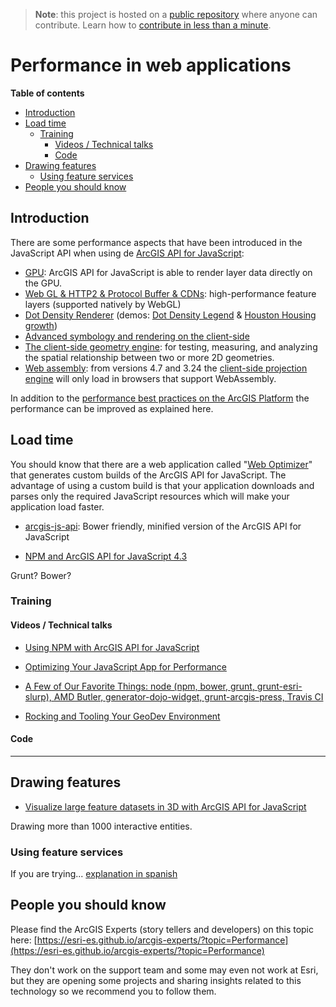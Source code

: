 > **Note**: this project is hosted on a [public repository](https://github.com/hhkaos/awesome-arcgis) where anyone can contribute. Learn how to [contribute in less than a minute](https://github.com/hhkaos/awesome-arcgis/blob/master/CONTRIBUTING.md#contributions).

# Performance in web applications
<!-- START doctoc generated TOC please keep comment here to allow auto update -->
<!-- DON'T EDIT THIS SECTION, INSTEAD RE-RUN doctoc TO UPDATE -->
**Table of contents**

- [Introduction](#introduction)
- [Load time](#load-time)
  - [Training](#training)
    - [Videos / Technical talks](#videos--technical-talks)
    - [Code](#code)
- [Drawing features](#drawing-features)
  - [Using feature services](#using-feature-services)
- [People you should know](#people-you-should-know)

<!-- END doctoc generated TOC please keep comment here to allow auto update -->

## Introduction

There are some performance aspects that have been introduced in the JavaScript API when using de [ArcGIS API for JavaScript](../../technologies/dojo/README.md):

* [GPU](https://www.youtube.com/watch?v=vYbTavNaTkY&list=PLaPDDLTCmy4Y3e8AkFYr9n-njdf2fAbS4&index=11): ArcGIS API for JavaScript is able to render layer data directly on the GPU.
* [Web GL & HTTP2 & Protocol Buffer & CDNs](https://www.youtube.com/watch?v=ysUlcFlxENc&list=PLaPDDLTCmy4Y3e8AkFYr9n-njdf2fAbS4&index=8): high-performance feature layers (supported natively by WebGL)
* [Dot Density Renderer](https://youtu.be/EtatruR-NBY?t=211) (demos: [Dot Density Legend](https://ekenes.github.io/conferences/ds-2019/plenary/dot-density-legend/) & [Houston Housing growth](https://ekenes.github.io/conferences/ds-2019/plenary/dot-density-housing/))
* [Advanced symbology and rendering on the client-side](https://www.youtube.com/watch?v=9po7pEcgoJs&list=PLaPDDLTCmy4Y3e8AkFYr9n-njdf2fAbS4&index=10)
* [The client-side geometry engine](https://developers.arcgis.com/javascript/latest/api-reference/esri-geometry-geometryEngine.html): for testing, measuring, and analyzing the spatial relationship between two or more 2D geometries.
* [Web assembly](https://www.esri.com/arcgis-blog/products/js-api-arcgis/announcements/arcgis-api-for-javascript-versions-4-7-and-3-24-released/): from versions 4.7 and 3.24 the [client-side projection engine](https://developers.arcgis.com/javascript/latest/api-reference/esri-geometry-projection.html) will only load in browsers that support WebAssembly.

In addition to the [performance best practices on the ArcGIS Platform](../../../arcgis/best-practices/performance/README.md) the performance can be improved as explained here.

## Load time

You should know that there are a web application called "[Web Optimizer](https://developers.arcgis.com/javascript/3/jshelp/inside_web_optimizer.html)"
that generates custom builds of the ArcGIS API for JavaScript. The advantage of
using a custom build is that your application downloads and parses only the
required JavaScript resources which will make your application load faster.

* [arcgis-js-api](https://github.com/Esri/arcgis-js-api): Bower friendly, minified version of the ArcGIS API for JavaScript

* [NPM and ArcGIS API for JavaScript 4.3](https://community.esri.com/community/developers/web-developers/arcgis-api-for-javascript/blog/2017/04/13/npm-and-arcgis-api-for-javascript-43)

Grunt? Bower?

### Training
#### Videos / Technical talks

* [Using NPM with ArcGIS API for JavaScript](https://www.youtube.com/watch?v=i0MOsQ8rAjg)

* [Optimizing Your JavaScript App for Performance](http://www.esri.com/videos/watch?videoid=5029&channelid=LegacyVideo&isLegacy=true&title=optimizing-your-javascript-app-for-performance)

* [A Few of Our Favorite Things: node (npm, bower, grunt, grunt-esri-slurp), AMD Butler, generator-dojo-widget, grunt-arcgis-press, Travis CI](http://www.esri.com/videos/watch?videoid=4541&channelid=LegacyVideo&isLegacy=true&title=a-few-of-our-favorite-things)

* [Rocking and Tooling Your GeoDev Environment](http://www.esri.com/videos/watch?videoid=4368&channelid=LegacyVideo&isLegacy=true&title=rocking-and-tooling-your-geodev-environment)

#### Code


---

## Drawing features

* [Visualize large feature datasets in 3D with ArcGIS API for JavaScript](https://www.esri.com/arcgis-blog/products/js-api-arcgis/3d-gis/visualize-large-feature-datasets-in-3d-with-arcgis-api-for-javascript/)

Drawing more than 1000 interactive entities.

### Using feature services
If you are trying... [explanation in spanish](https://github.com/esri-es/JavascriptAPI/blob/gh-pages/problems/morethan1000entities/README.md)

## People you should know
Please find the ArcGIS Experts (story tellers and developers) on this topic here: [https://esri-es.github.io/arcgis-experts/?topic=Performance](https://esri-es.github.io/arcgis-experts/?topic=Performance)

They don't work on the support team and some may even not work at Esri,
but they are opening some projects and sharing insights related to this
technology so we recommend you to follow them.
